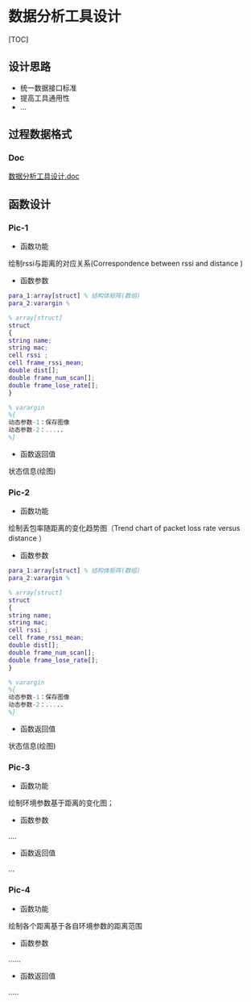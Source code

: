 # 数据分析工具设计

[TOC]



## 设计思路

- 统一数据接口标准
- 提高工具通用性
- ...

## 过程数据格式

### Doc

[数据分析工具设计.doc](D:\Code\BlueTooth\pos_bluetooth_matlab\Doc\dataAnalysis.drawio)



## 函数设计

### Pic-1

- 函数功能

绘制rssi与距离的对应关系(Correspondence between rssi and distance )

- 函数参数

```matlab
para_1:array[struct] % 结构体矩阵(数组)
para_2:varargin % 

% array[struct]
struct
{
string name;
string mac;
cell rssi ;
cell frame_rssi_mean;
double dist[];
double frame_num_scan[];
double frame_lose_rate[];
}

% varargin 
%{
动态参数-1：保存图像
动态参数-2：.....
%}
```

- 函数返回值

状态信息(绘图)



### Pic-2

- 函数功能

绘制丢包率随距离的变化趋势图（Trend chart of packet loss rate versus distance ）

- 函数参数

```matlab
para_1:array[struct] % 结构体矩阵(数组)
para_2:varargin % 

% array[struct]
struct
{
string name;
string mac;
cell rssi ;
cell frame_rssi_mean;
double dist[];
double frame_num_scan[];
double frame_lose_rate[];
}

% varargin 
%{
动态参数-1：保存图像
动态参数-2：.....
%}
```

- 函数返回值

状态信息(绘图)

### Pic-3

- 函数功能

绘制环境参数基于距离的变化图；

- 函数参数

....

- 函数返回值

...

### Pic-4

- 函数功能

绘制各个距离基于各自环境参数的距离范围

- 函数参数

......

- 函数返回值

.....



